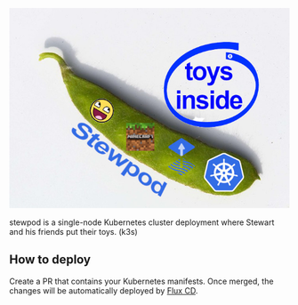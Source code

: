 <p align="center"><img src="https://github.com/stewartpark/stewpod/raw/master/misc/stewpod.jpg" alt="Stewpod" /></p>

stewpod is a single-node Kubernetes cluster deployment where Stewart and his friends put their toys. (k3s)

## How to deploy

Create a PR that contains your Kubernetes manifests. Once merged, the changes will be automatically deployed by [Flux CD](https://github.com/fluxcd/flux).
